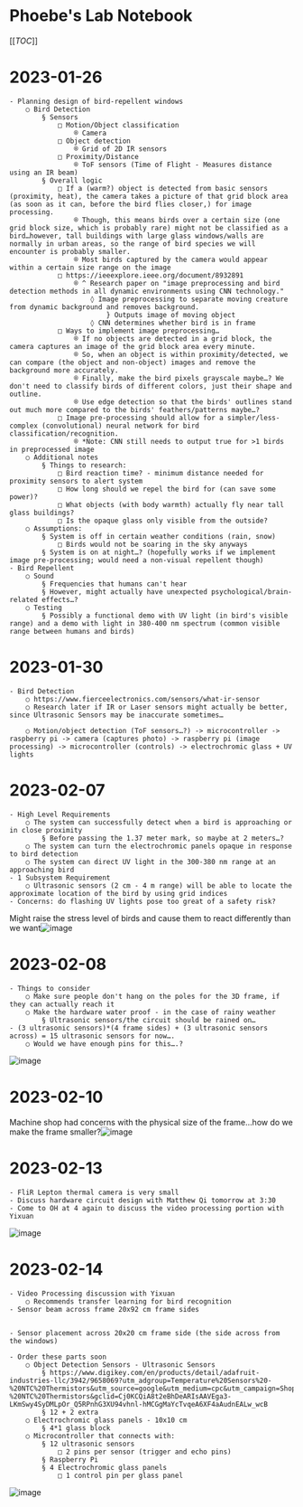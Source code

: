 # Phoebe's Lab Notebook

[[_TOC_]]

# 2023-01-26 

	- Planning design of bird-repellent windows
		○ Bird Detection
			§ Sensors
				□ Motion/Object classification
					® Camera
				□ Object detection
					® Grid of 2D IR sensors
				□ Proximity/Distance
					® ToF sensors (Time of Flight - Measures distance using an IR beam)
			§ Overall logic
				□ If a (warm?) object is detected from basic sensors (proximity, heat), the camera takes a picture of that grid block area (as soon as it can, before the bird flies closer,) for image processing.
					® Though, this means birds over a certain size (one grid block size, which is probably rare) might not be classified as a bird…however, tall buildings with large glass windows/walls are normally in urban areas, so the range of bird species we will encounter is probably smaller.
					® Most birds captured by the camera would appear within a certain size range on the image
				□ https://ieeexplore.ieee.org/document/8932891
					® ^ Research paper on "image preprocessing and bird detection methods in all dynamic environments using CNN technology."
						◊ Image preprocessing to separate moving creature from dynamic background and removes background.
							} Outputs image of moving object
						◊ CNN determines whether bird is in frame
				□ Ways to implement image preprocessing…
					® If no objects are detected in a grid block, the camera captures an image of the grid block area every minute.
					® So, when an object is within proximity/detected, we can compare (the object and non-object) images and remove the background more accurately.
					® Finally, make the bird pixels grayscale maybe…? We don't need to classify birds of different colors, just their shape and outline.
					® Use edge detection so that the birds' outlines stand out much more compared to the birds' feathers/patterns maybe…?
				□ Image pre-processing should allow for a simpler/less-complex (convolutional) neural network for bird classification/recognition.
					® *Note: CNN still needs to output true for >1 birds in preprocessed image
		○ Additional notes
			§ Things to research:
				□ Bird reaction time? - minimum distance needed for proximity sensors to alert system
				□ How long should we repel the bird for (can save some power)?
				□ What objects (with body warmth) actually fly near tall glass buildings?
				□ Is the opaque glass only visible from the outside?
		○ Assumptions:
			§ System is off in certain weather conditions (rain, snow)
				□ Birds would not be soaring in the sky anyways
			§ System is on at night…? (hopefully works if we implement image pre-processing; would need a non-visual repellent though)
	- Bird Repellent
		○ Sound
			§ Frequencies that humans can't hear
			§ However, might actually have unexpected psychological/brain-related effects…?
		○ Testing
			§ Possibly a functional demo with UV light (in bird's visible range) and a demo with light in 380-400 nm spectrum (common visible range between humans and birds)

# 2023-01-30 

	- Bird Detection
		○ https://www.fierceelectronics.com/sensors/what-ir-sensor
		○ Research later if IR or Laser sensors might actually be better, since Ultrasonic Sensors may be inaccurate sometimes…
		 
		○ Motion/object detection (ToF sensors…?) -> microcontroller -> raspberry pi -> camera (captures photo) -> raspberry pi (image processing) -> microcontroller (controls) -> electrochromic glass + UV lights

# 2023-02-07

	- High Level Requirements
		○ The system can successfully detect when a bird is approaching or in close proximity
			§ Before passing the 1.37 meter mark, so maybe at 2 meters…?
		○ The system can turn the electrochromic panels opaque in response to bird detection
		○ The system can direct UV light in the 300-380 nm range at an approaching bird
	- 1 Subsystem Requirement
		○ Ultrasonic sensors (2 cm - 4 m range) will be able to locate the approximate location of the bird by using grid indices
	- Concerns: do flashing UV lights pose too great of a safety risk?
Might raise the stress level of birds and cause them to react differently than we want![image](https://user-images.githubusercontent.com/90936268/236611114-2d75bcd4-cf8d-4a50-8261-5f4b075185c2.png)

# 2023-02-08 

	- Things to consider
		○ Make sure people don't hang on the poles for the 3D frame, if they can actually reach it
		○ Make the hardware water proof - in the case of rainy weather
			§ Ultrasonic sensors/the circuit should be rained on…
	- (3 ultrasonic sensors)*(4 frame sides) + (3 ultrasonic sensors across) = 15 ultrasonic sensors for now….
		○ Would we have enough pins for this….?
![image](https://user-images.githubusercontent.com/90936268/236611170-1c987eb7-538f-4082-bb55-194141b9f43a.png)

# 2023-02-10 

Machine shop had concerns with the physical size of the frame…how do we make the frame smaller?![image](https://user-images.githubusercontent.com/90936268/236611206-ffa06482-6923-4e03-a61c-0599c94666ce.png)

# 2023-02-13 

	- FliR Lepton thermal camera is very small
	- Discuss hardware circuit design with Matthew Qi tomorrow at 3:30
	- Come to OH at 4 again to discuss the video processing portion with Yixuan
![image](https://user-images.githubusercontent.com/90936268/236611240-c62e9218-ea1b-47b3-b43b-7f40d0c03b74.png)

# 2023-02-14

	- Video Processing discussion with Yixuan
		○ Recommends transfer learning for bird recognition 
	- Sensor beam across frame 20x92 cm frame sides
	
	
	- Sensor placement across 20x20 cm frame side (the side across from the windows)
	
	- Order these parts soon
		○ Object Detection Sensors - Ultrasonic Sensors 
			§ https://www.digikey.com/en/products/detail/adafruit-industries-llc/3942/9658069?utm_adgroup=Temperature%20Sensors%20-%20NTC%20Thermistors&utm_source=google&utm_medium=cpc&utm_campaign=Shopping_Product_Sensors%2C%20Transducers_NEW&utm_term=&utm_content=Temperature%20Sensors%20-%20NTC%20Thermistors&gclid=Cj0KCQiA8t2eBhDeARIsAAVEga3-LKmSwy4SyDMLpOr_Q5RPnhG3XU94vhnl-hMCGgMaYcTvqeA6XF4aAudnEALw_wcB
			§ 12 + 2 extra
		○ Electrochromic glass panels - 10x10 cm
			§ 4*1 glass block
		○ Microcontroller that connects with:
			§ 12 ultrasonic sensors
				□ 2 pins per sensor (trigger and echo pins)
			§ Raspberry Pi
			§ 4 Electrochromic glass panels
				□ 1 control pin per glass panel
![image](https://user-images.githubusercontent.com/90936268/236611286-e53c29bf-32c3-40de-8fa9-8de94756035f.png)
